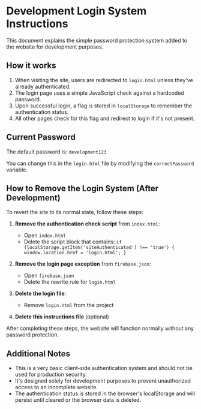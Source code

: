 # Development Login System Instructions

This document explains the simple password protection system added to the website for development purposes.

## How it works

1. When visiting the site, users are redirected to `login.html` unless they've already authenticated.
2. The login page uses a simple JavaScript check against a hardcoded password.
3. Upon successful login, a flag is stored in `localStorage` to remember the authentication status.
4. All other pages check for this flag and redirect to login if it's not present.

## Current Password

The default password is: `development123`

You can change this in the `login.html` file by modifying the `correctPassword` variable.

## How to Remove the Login System (After Development)

To revert the site to its normal state, follow these steps:

1. **Remove the authentication check script** from `index.html`:
   - Open `index.html`
   - Delete the script block that contains: `if (localStorage.getItem('siteAuthenticated') !== 'true') { window.location.href = 'login.html'; }`

2. **Remove the login page exception** from `firebase.json`:
   - Open `firebase.json`
   - Delete the rewrite rule for `login.html`

3. **Delete the login file**:
   - Remove `login.html` from the project

4. **Delete this instructions file** (optional)

After completing these steps, the website will function normally without any password protection.

## Additional Notes

- This is a very basic client-side authentication system and should not be used for production security.
- It's designed solely for development purposes to prevent unauthorized access to an incomplete website.
- The authentication status is stored in the browser's localStorage and will persist until cleared or the browser data is deleted.